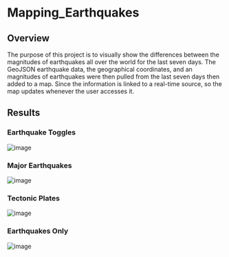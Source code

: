 # Mapping_Earthquakes


## Overview

The purpose of this project is to visually show the differences between the magnitudes of earthquakes all over the world for the last seven days. The GeoJSON earthquake data, the geographical coordinates, and an magnitudes of earthquakes were then pulled from the last seven days then added to a map. Since the information is linked to a real-time source, so the map updates whenever the user accesses it.


## Results

### Earthquake Toggles
![image](https://user-images.githubusercontent.com/106290364/186565799-5d97977e-1c3a-4914-8e0a-9a80ae23f3c7.png)

### Major Earthquakes
![image](https://user-images.githubusercontent.com/106290364/186565881-9df9ef49-4dcf-40f4-a6c1-2ba5eca7e55e.png)

### Tectonic Plates 
![image](https://user-images.githubusercontent.com/106290364/186565993-7bafefb1-1b16-448b-a126-fcaf6108ad61.png)

### Earthquakes Only
![image](https://user-images.githubusercontent.com/106290364/186566035-360e53f7-2da1-4fd8-90f5-b57c71d96ccf.png)
